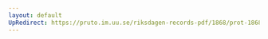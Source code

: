 ```yaml
---
layout: default
UpRedirect: https://pruto.im.uu.se/riksdagen-records-pdf/1868/prot-1868--ak--122/prot-1868--ak--122_008.pdf
---
```

